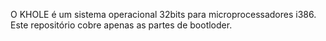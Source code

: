 O KHOLE é um sistema operacional 32bits para microprocessadores i386.
Este repositório cobre apenas as partes de bootloder.
